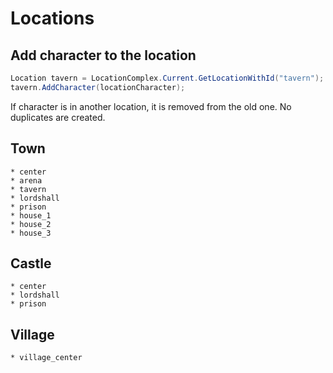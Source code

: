 # Locations

## Add character to the location

``` cs
Location tavern = LocationComplex.Current.GetLocationWithId("tavern");
tavern.AddCharacter(locationCharacter);
```

If character is in another location, it is removed from the old one. No duplicates are created.

## Town

    * center
    * arena
    * tavern
    * lordshall
    * prison
    * house_1
    * house_2
    * house_3

## Castle

    * center
    * lordshall
    * prison

## Village

    * village_center


